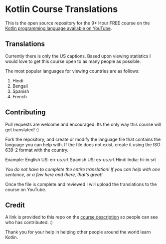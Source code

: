 # Kotlin Course Translations

This is the open source repository for the 9+ Hour FREE course on the [Kotlin programming language available on YouTube](https://www.youtube.com/watch?v=wuiT4T_LJQo).

## Translations

Currently there is only the US captions. Based upon viewing statistics I would love to get this course open to as many people as possible. 

The most popular languages for viewing countries are as follows: 

1. Hindi
2. Bengali
3. Spanish
4. French


## Contributing 

Pull requests are welcome and encouraged. Its the only way this course will get translated! :) 

Fork the repository, and create or modify the language file that contains the language you can help with. If the file does not exist, create it using the ISO 639-2 format with the country. 

Example: 
English US: en-us.srt
Spanish US: es-us.srt
Hindi India: hi-in.srt

_You do not have to complete the entire translation! If you can help with one sentence, or a few here and there, that's great!_

Once the file is complete and reviewed I will upload the translations to the course on YouTube. 

## Credit

A link is provided to this repo on the [course description](https://www.youtube.com/watch?v=wuiT4T_LJQo&t=23783s) so people can see who has contributed. :) 

Thank you for your help in helping other people around the world learn Kotlin.

